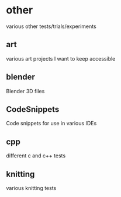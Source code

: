 other
=====

various other tests/trials/experiments


art
---

various art projects I want to keep accessible


blender
-------

Blender 3D files


CodeSnippets
------------

Code snippets for use in various IDEs


cpp
---

different c and c++ tests


knitting
--------

various knitting tests
